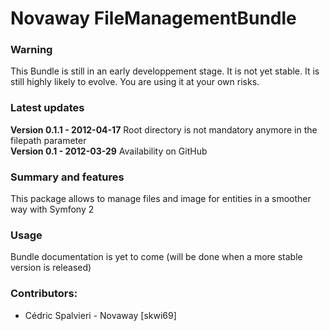 # Novaway FileManagementBundle

### Warning

This Bundle is still in an early developpement stage. It is not yet stable.
It is still highly likely to evolve.
You are using it at your own risks.

### Latest updates

**Version 0.1.1 - 2012-04-17**
Root directory is not mandatory anymore in the filepath parameter  
**Version 0.1 - 2012-03-29**
Availability on GitHub


### Summary and features
This package allows to manage files and image for entities in a smoother way with Symfony 2

### Usage
Bundle documentation is yet to come (will be done when a more stable version is released)


### Contributors:
- Cédric Spalvieri - Novaway [skwi69]
